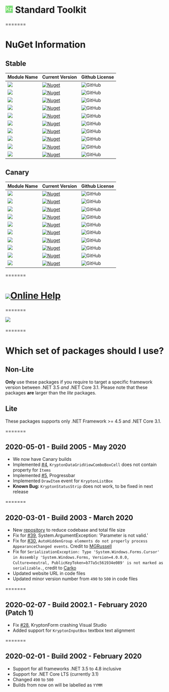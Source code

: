 # <img src="https://github.com/Krypton-Suite/Standard-Toolkit/blob/master/Krypton.png"> Standard Toolkit

=======

# NuGet Information

## Stable

| Module Name | Current Version | Github License | 
|---|---|---|
| <img src="https://img.shields.io/badge/Module-Core-brightgreen.svg" />           | [![Nuget](https://img.shields.io/nuget/v/Krypton.Toolkit)](https://www.nuget.org/packages/Krypton.Toolkit/)               | ![GitHub](https://img.shields.io/github/license/Wagnerp/Krypton-Toolkit-Suite-NET-Core.svg) |
| <img src="https://img.shields.io/badge/Module-Core Lite-brightgreen.svg" />      | [![Nuget](https://img.shields.io/nuget/v/Krypton.Toolkit.Lite)](https://www.nuget.org/packages/Krypton.Toolkit.Lite/)     | ![GitHub](https://img.shields.io/github/license/Wagnerp/Krypton-Toolkit-Suite-NET-Core.svg) |
| <img src="https://img.shields.io/badge/Module-Docking-brightgreen.svg" />        | [![Nuget](https://img.shields.io/nuget/v/Krypton.Docking)](https://www.nuget.org/packages/Krypton.Docking/)               | ![GitHub](https://img.shields.io/github/license/Wagnerp/Krypton-Toolkit-Suite-NET-Core.svg) |
| <img src="https://img.shields.io/badge/Module-Docking Lite-brightgreen.svg" />   | [![Nuget](https://img.shields.io/nuget/v/Krypton.Docking.Lite)](https://www.nuget.org/packages/Krypton.Docking.Lite/)     | ![GitHub](https://img.shields.io/github/license/Wagnerp/Krypton-Toolkit-Suite-NET-Core.svg) |
| <img src="https://img.shields.io/badge/Module-Navigator-brightgreen.svg" />      | [![Nuget](https://img.shields.io/nuget/v/Krypton.Navigator)](https://www.nuget.org/packages/Krypton.Navigator/)           | ![GitHub](https://img.shields.io/github/license/Wagnerp/Krypton-Toolkit-Suite-NET-Core.svg) |
| <img src="https://img.shields.io/badge/Module-Navigator Lite-brightgreen.svg" /> | [![Nuget](https://img.shields.io/nuget/v/Krypton.Navigator.Lite)](https://www.nuget.org/packages/Krypton.Navigator.Lite/) | ![GitHub](https://img.shields.io/github/license/Wagnerp/Krypton-Toolkit-Suite-NET-Core.svg) |
| <img src="https://img.shields.io/badge/Module-Ribbon-brightgreen.svg" />         | [![Nuget](https://img.shields.io/nuget/v/Krypton.Ribbon)](https://www.nuget.org/packages/Krypton.Ribbon/)                 | ![GitHub](https://img.shields.io/github/license/Wagnerp/Krypton-Toolkit-Suite-NET-Core.svg) |
| <img src="https://img.shields.io/badge/Module-Ribbon Lite-brightgreen.svg" />    | [![Nuget](https://img.shields.io/nuget/v/Krypton.Ribbon.Lite)](https://www.nuget.org/packages/Krypton.Ribbon.Lite/)       | ![GitHub](https://img.shields.io/github/license/Wagnerp/Krypton-Toolkit-Suite-NET-Core.svg) |
| <img src="https://img.shields.io/badge/Module-Workspace-brightgreen.svg" />      | [![Nuget](https://img.shields.io/nuget/v/Krypton.Workspace)](https://www.nuget.org/packages/Krypton.Workspace/)           | ![GitHub](https://img.shields.io/github/license/Wagnerp/Krypton-Toolkit-Suite-NET-Core.svg) |
| <img src="https://img.shields.io/badge/Module-Workspace Lite-brightgreen.svg" /> | [![Nuget](https://img.shields.io/nuget/v/Krypton.Workspace.Lite)](https://www.nuget.org/packages/Krypton.Workspace.Lite/) | ![GitHub](https://img.shields.io/github/license/Wagnerp/Krypton-Toolkit-Suite-NET-Core.svg) |

## Canary

| Module Name | Current Version | Github License | 
|---|---|---|
| <img src="https://img.shields.io/badge/Module-Core-yellow.svg" />           | [![Nuget](https://img.shields.io/nuget/v/Krypton.Toolkit.Canary)](https://www.nuget.org/packages/Krypton.Toolkit.Canary/)               | ![GitHub](https://img.shields.io/github/license/Wagnerp/Krypton-Toolkit-Suite-NET-Core.svg) |
| <img src="https://img.shields.io/badge/Module-Core Lite-yellow.svg" />      | [![Nuget](https://img.shields.io/nuget/v/Krypton.Toolkit.Canary.Lite)](https://www.nuget.org/packages/Krypton.Toolkit.Canary.Lite/)     | ![GitHub](https://img.shields.io/github/license/Wagnerp/Krypton-Toolkit-Suite-NET-Core.svg) |
| <img src="https://img.shields.io/badge/Module-Docking-yellow.svg" />        | [![Nuget](https://img.shields.io/nuget/v/Krypton.Docking.Canary)](https://www.nuget.org/packages/Krypton.Docking.Canary/)               | ![GitHub](https://img.shields.io/github/license/Wagnerp/Krypton-Toolkit-Suite-NET-Core.svg) |
| <img src="https://img.shields.io/badge/Module-Docking Lite-yellow.svg" />   | [![Nuget](https://img.shields.io/nuget/v/Krypton.Docking.Canary.Lite)](https://www.nuget.org/packages/Krypton.Docking.Canary.Lite/)     | ![GitHub](https://img.shields.io/github/license/Wagnerp/Krypton-Toolkit-Suite-NET-Core.svg) |
| <img src="https://img.shields.io/badge/Module-Navigator-yellow.svg" />      | [![Nuget](https://img.shields.io/nuget/v/Krypton.Navigator.Canary)](https://www.nuget.org/packages/Krypton.Navigator.Canary/)           | ![GitHub](https://img.shields.io/github/license/Wagnerp/Krypton-Toolkit-Suite-NET-Core.svg) |
| <img src="https://img.shields.io/badge/Module-Navigator Lite-yellow.svg" /> | [![Nuget](https://img.shields.io/nuget/v/Krypton.Navigator.Canary.Lite)](https://www.nuget.org/packages/Krypton.Navigator.Canary.Lite/) | ![GitHub](https://img.shields.io/github/license/Wagnerp/Krypton-Toolkit-Suite-NET-Core.svg) |
| <img src="https://img.shields.io/badge/Module-Ribbon-yellow.svg" />         | [![Nuget](https://img.shields.io/nuget/v/Krypton.Ribbon.Canary)](https://www.nuget.org/packages/Krypton.Ribbon.Canary/)                 | ![GitHub](https://img.shields.io/github/license/Wagnerp/Krypton-Toolkit-Suite-NET-Core.svg) |
| <img src="https://img.shields.io/badge/Module-Ribbon Lite-yellow.svg" />    | [![Nuget](https://img.shields.io/nuget/v/Krypton.Ribbon.Canary.Lite)](https://www.nuget.org/packages/Krypton.Ribbon.Canary.Lite/)       | ![GitHub](https://img.shields.io/github/license/Wagnerp/Krypton-Toolkit-Suite-NET-Core.svg) |
| <img src="https://img.shields.io/badge/Module-Workspace-yellow.svg" />      | [![Nuget](https://img.shields.io/nuget/v/Krypton.Workspace.Canary)](https://www.nuget.org/packages/Krypton.Workspace.Canary/)           | ![GitHub](https://img.shields.io/github/license/Wagnerp/Krypton-Toolkit-Suite-NET-Core.svg) |
| <img src="https://img.shields.io/badge/Module-Workspace Lite-yellow.svg" /> | [![Nuget](https://img.shields.io/nuget/v/Krypton.Workspace.Canary.Lite)](https://www.nuget.org/packages/Krypton.Workspace.Canary.Lite/) | ![GitHub](https://img.shields.io/github/license/Wagnerp/Krypton-Toolkit-Suite-NET-Core.svg) |

=======

# <img src="https://github.com/Wagnerp/Krypton-Toolkit-Suite-NET-Core/blob/master/Assets/PNG/Help/Help_1_48_x_48.png" /><a href="https://krypton-suite.github.io/Standard-Toolkit-Online-Help/Source/Help/Output/index.html">Online Help</a>

=======

<a href="https://discord.gg/CRjF6fY" alt="Join our Krypton Toolkit community Discord server"><img src="https://img.shields.io/badge/Discord-Join%20our%20server-7289DA" /></a>

=======

# Which set of packages should I use?

## Non-Lite
**Only** use these packages if you require to target a specific framework version between .NET 3.5 *and* .NET Core 3.1. Please note that these packages **are** larger than the *lite* packages.

## Lite
These packages supports only .NET Framework >= 4.5 and .NET Core 3.1.


=======
<!--
## 2020-06-01 - Build 2006 - June 2020
* Implemented [#8](https://github.com/Krypton-Suite/Standard-Toolkit/issues/8), Is it possible to only minimize FloatingWindow in DockingManager?
* Fix for [#9](https://github.com/Krypton-Suite/Standard-Toolkit/issues/9), Cannot place `KryptonStatusStrip` on a Form
* Fix for [#12](https://github.com/Krypton-Suite/Standard-Toolkit/issues/12), AllowButtonSpecToolTipPriority 
  * If the parent Item has tooltips, and the button spec has tooltips, then the default is show both when hovering over the button spec. This can be disabled by setting AllowButtonSpecTooltipPriority to true, so that only 1 tooltip is displayed when hovering over any part of the control.

=======
-->

## 2020-05-01 - Build 2005 - May 2020
* We now have Canary builds
* Implemented [#4](https://github.com/Krypton-Suite/Standard-Toolkit/issues/4), `KryptonDataGridViewComboBoxCell` does not contain property for `Items`
* Implemented [#5](https://github.com/Krypton-Suite/Standard-Toolkit/issues/5), Progressbar
* Implemented `DrawItem` event for `KryptonListBox`
* **Known Bug:** `KryptonStatusStrip` does not work, to be fixed in next release

=======

## 2020-03-01 - Build 2003 - March 2020
* New [repository](https://github.com/Krypton-Suite/Standard-Toolkit) to reduce codebase and total file size
* Fix for [#39](https://github.com/Wagnerp/Krypton-Toolkit-Suite-NET-Core/issues/39), System.ArgumentException: 'Parameter is not valid.'
* Fix for [#30](https://github.com/Wagnerp/Krypton-Toolkit-Suite-NET-Core/issues/30), `AutoHiddenGroup elements do not properly process AppearanceChanged events`. Credit to [MGRussell](https://github.com/MGRussell)
* Fix for `SerializationException: Type 'System.Windows.Forms.Cursor' in Assembly 'System.Windows.Forms, Version=4.0.0.0, Culture=neutral, PublicKeyToken=b77a5c561934e089' is not marked as serializable.`, credit to [Carko](https://github.com/Carko)
* Updated website URL in code files
* Updated minor version number from `490` to `500` in code files

=======

## 2020-02-07 - Build 2002.1 - February 2020 (Patch 1)
* Fix [#28](https://github.com/Wagnerp/Krypton-Toolkit-Suite-NET-Core/issues/28), KryptonForm crashing Visual Studio
* Added support for `KryptonInputBox` textbox text alignment

=======

## 2020-02-01 - Build 2002 - February 2020

* Support for all frameworks .NET 3.5 to 4.8 inclusive
* Support for .NET Core LTS (currently 3.1)
* Changed `490` to `500`
* Builds from now on will be labelled as `YYMM`

